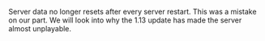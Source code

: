 Server data no longer resets after every server restart. This was a mistake on our part. We will look into why the 1.13 update has made the server almost unplayable.
